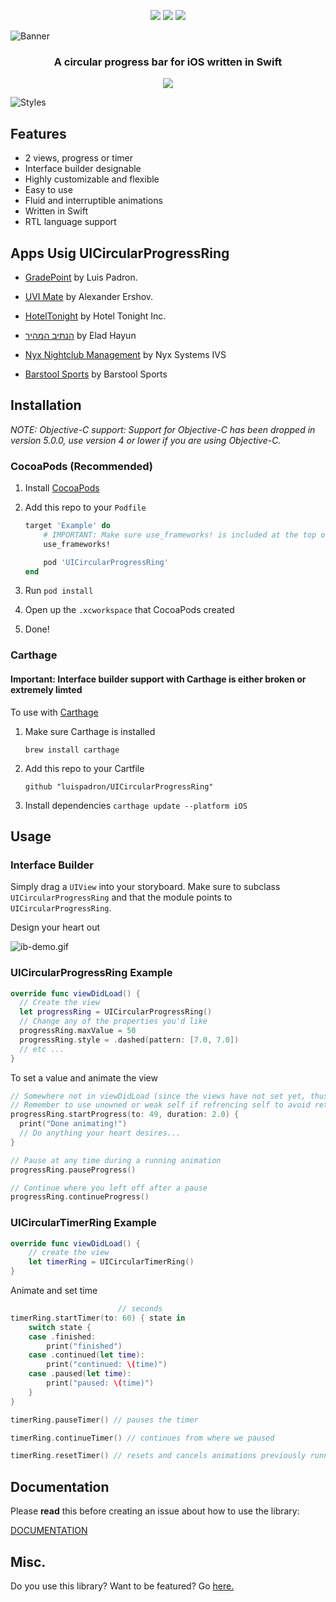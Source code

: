 <p align="center">
	<img src="https://img.shields.io/github/license/luispadron/UICircularProgressRing.svg">
	<img src="https://travis-ci.org/luispadron/UICircularProgressRing.svg?branch=master">
	<img src="https://img.shields.io/github/issues/luispadron/UICircularProgressRing.svg">
</p>

![Banner](https://raw.githubusercontent.com/luispadron/UICircularProgressRing/master/.github/banner.png)

<h3 align="center">A circular progress bar for iOS written in Swift</h3>

<p align="center">
<img src="https://raw.githubusercontent.com/luispadron/UICircularProgressRing/master/.github/demo.gif"/>
</p>

![Styles](https://raw.githubusercontent.com/luispadron/UICircularProgressRing/master/.github/styles-banner.png)

## Features

* 2 views, progress or timer
* Interface builder designable
* Highly customizable and flexible
* Easy to use
* Fluid and interruptible animations
* Written in Swift
* RTL language support

## Apps Usig UICircularProgressRing

- [GradePoint](http://gradepoint.luispadron.com) by Luis Padron.

- [UVI Mate](https://itunes.apple.com/us/app/uvi-mate-global-uv-index-now/id1207745216?mt=8) by Alexander Ershov.

- [HotelTonight](https://itunes.apple.com/app/id407690035?mt=8) by Hotel Tonight Inc.

- [הנתיב המהיר](https://itunes.apple.com/us/app/הנתיב-המהיר/id1320456872?mt=8) by Elad Hayun

- [Nyx Nightclub Management](https://itunes.apple.com/dk/app/nyx-nightclub-management-ipad/id954874082?mt=8) by Nyx Systems IVS

- [Barstool Sports](https://itunes.apple.com/us/app/barstool-sports/id456805313) by Barstool Sports

## Installation

*NOTE: Objective-C support: Support for Objective-C has been dropped in version 5.0.0, use version 4 or lower if you are using Objective-C.*

### CocoaPods (Recommended)

1. Install [CocoaPods](https://cocoapods.org)
2. Add this repo to your `Podfile`

	```ruby
	target 'Example' do
	    # IMPORTANT: Make sure use_frameworks! is included at the top of the file
	    use_frameworks!

	    pod 'UICircularProgressRing'
	end
	```
3. Run `pod install`
4. Open up the `.xcworkspace` that CocoaPods created
5. Done!

### Carthage

#### Important: Interface builder support with Carthage is either broken or extremely limted

To use with [Carthage](https://github.com/Carthage/Carthage)

1. Make sure Carthage is installed

	`brew install carthage`
2. Add this repo to your Cartfile

	`github "luispadron/UICircularProgressRing"`
3. Install dependencies
	`carthage update --platform iOS`

## Usage


### Interface Builder

Simply drag a `UIView` into your storyboard. Make sure to subclass `UICircularProgressRing` and that the module points to `UICircularProgressRing`.

Design your heart out

![ib-demo.gif](https://raw.githubusercontent.com/luispadron/UICircularProgressRing/master/.github/ib-demo.gif)

### UICircularProgressRing Example

```swift
override func viewDidLoad() {
  // Create the view
  let progressRing = UICircularProgressRing()
  // Change any of the properties you'd like
  progressRing.maxValue = 50
  progressRing.style = .dashed(pattern: [7.0, 7.0])
  // etc ...
}
```

To set a value and animate the view

```swift
// Somewhere not in viewDidLoad (since the views have not set yet, thus cannot be animated)
// Remember to use unowned or weak self if refrencing self to avoid retain cycle
progressRing.startProgress(to: 49, duration: 2.0) {
  print("Done animating!")
  // Do anything your heart desires...
}

// Pause at any time during a running animation
progressRing.pauseProgress()

// Continue where you left off after a pause
progressRing.continueProgress()
```

### UICircularTimerRing Example

```swift
override func viewDidLoad() {
	// create the view
	let timerRing = UICircularTimerRing()
}
```

Animate and set time

```swift
						// seconds
timerRing.startTimer(to: 60) { state in
    switch state {
    case .finished:
        print("finished")
    case .continued(let time):
        print("continued: \(time)")
    case .paused(let time):
        print("paused: \(time)")
    }
}

timerRing.pauseTimer() // pauses the timer

timerRing.continueTimer() // continues from where we paused

timerRing.resetTimer() // resets and cancels animations previously running
```

## Documentation

Please **read** this before creating an issue about how to use the library:

[DOCUMENTATION](https://htmlpreview.github.io/?https://raw.githubusercontent.com/luispadron/UICircularProgressRing/master/docs/Classes/UICircularProgressRing.html)

## Misc.

Do you use this library? Want to be featured? Go [here.](https://github.com/luispadron/UICircularProgressRing/issues/54)
